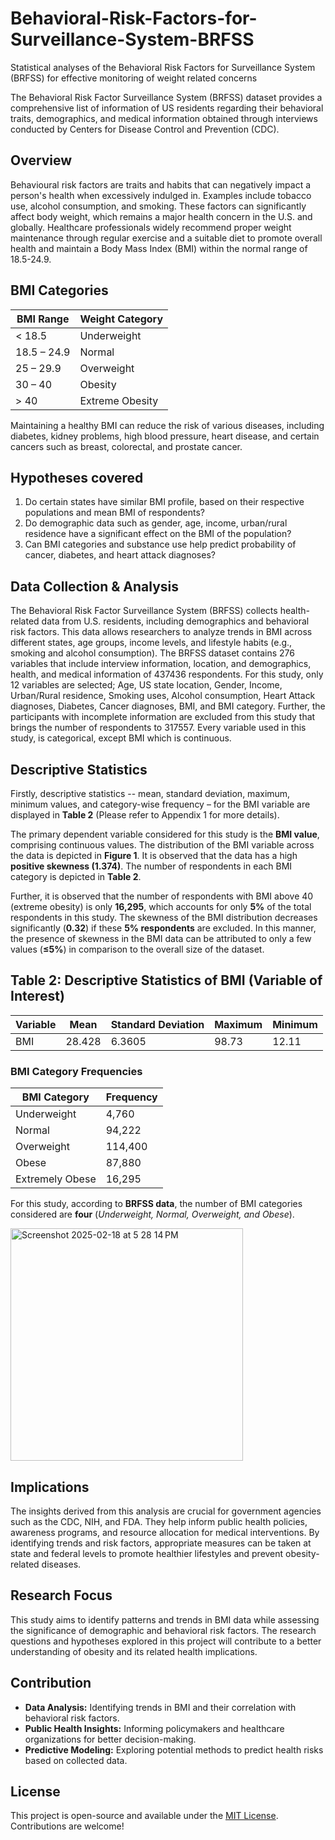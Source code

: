 # Behavioral-Risk-Factors-for-Surveillance-System-BRFSS
Statistical analyses of the Behavioral Risk Factors for Surveillance System (BRFSS) for effective monitoring of weight related concerns

The Behavioral Risk Factor Surveillance System (BRFSS) dataset provides a comprehensive list of information of US residents regarding their behavioral traits, demographics, and medical information obtained through interviews conducted by Centers for Disease Control and Prevention (CDC).

## Overview
Behavioural risk factors are traits and habits that can negatively impact a person's health when excessively indulged in. Examples include tobacco use, alcohol consumption, and smoking. These factors can significantly affect body weight, which remains a major health concern in the U.S. and globally. Healthcare professionals widely recommend proper weight maintenance through regular exercise and a suitable diet to promote overall health and maintain a Body Mass Index (BMI) within the normal range of 18.5-24.9.

## BMI Categories
| BMI Range   | Weight Category   |
|------------|-----------------|
| < 18.5    | Underweight      |
| 18.5 – 24.9 | Normal          |
| 25 – 29.9  | Overweight      |
| 30 – 40    | Obesity         |
| > 40      | Extreme Obesity  |

Maintaining a healthy BMI can reduce the risk of various diseases, including diabetes, kidney problems, high blood pressure, heart disease, and certain cancers such as breast, colorectal, and prostate cancer.

## Hypotheses covered
1. Do certain states have similar BMI profile, based on their respective populations and mean BMI of
respondents?
2. Do demographic data such as gender, age, income, urban/rural residence have a significant effect on the BMI
of the population?
3. Can BMI categories and substance use help predict probability of cancer, diabetes, and heart attack
diagnoses? 

## Data Collection & Analysis
The Behavioral Risk Factor Surveillance System (BRFSS) collects health-related data from U.S. residents, including demographics and behavioral risk factors. This data allows researchers to analyze trends in BMI across different states, age groups, income levels, and lifestyle habits (e.g., smoking and alcohol consumption). The BRFSS dataset contains 276 variables that include interview information, location, and demographics, health, and medical information of 437436 respondents. For this study, only 12 variables are selected; Age, US state location,
Gender, Income, Urban/Rural residence, Smoking uses, Alcohol consumption, Heart Attack diagnoses, Diabetes, Cancer diagnoses, BMI, and BMI category. Further, the participants with incomplete information are excluded from this study that brings the number of respondents to 317557. Every variable used in this study, is categorical, except BMI which is continuous.

## Descriptive Statistics

Firstly, descriptive statistics -- mean, standard deviation, maximum, minimum values, and category-wise frequency – for the BMI variable are displayed in **Table 2** (Please refer to Appendix 1 for more details).

The primary dependent variable considered for this study is the **BMI value**, comprising continuous values. The distribution of the BMI variable across the data is depicted in **Figure 1**. It is observed that the data has a high **positive skewness (1.374)**. The number of respondents in each BMI category is depicted in **Table 2**. 

Further, it is observed that the number of respondents with BMI above 40 (extreme obesity) is only **16,295**, which accounts for only **5%** of the total respondents in this study. The skewness of the BMI distribution decreases significantly (**0.32**) if these **5% respondents** are excluded. In this manner, the presence of skewness in the BMI data can be attributed to only a few values (**≤5%**) in comparison to the overall size of the dataset.

## Table 2: Descriptive Statistics of BMI (Variable of Interest)

| Variable | Mean | Standard Deviation | Maximum | Minimum |
|----------|------|-------------------|---------|---------|
| BMI      | 28.428 | 6.3605 | 98.73 | 12.11 |

### BMI Category Frequencies

| BMI Category        | Frequency |
|---------------------|-----------|
| Underweight        | 4,760     |
| Normal            | 94,222    |
| Overweight        | 114,400   |
| Obese             | 87,880    |
| Extremely Obese   | 16,295    |

For this study, according to **BRFSS data**, the number of BMI categories considered are **four** (*Underweight, Normal, Overweight, and Obese*).

<img width="372" alt="Screenshot 2025-02-18 at 5 28 14 PM" src="https://github.com/user-attachments/assets/10402397-7cd1-4bbf-a1d0-d1adeffee1a5" />


## Implications
The insights derived from this analysis are crucial for government agencies such as the CDC, NIH, and FDA. They help inform public health policies, awareness programs, and resource allocation for medical interventions. By identifying trends and risk factors, appropriate measures can be taken at state and federal levels to promote healthier lifestyles and prevent obesity-related diseases.

## Research Focus
This study aims to identify patterns and trends in BMI data while assessing the significance of demographic and behavioral risk factors. The research questions and hypotheses explored in this project will contribute to a better understanding of obesity and its related health implications.

## Contribution
- **Data Analysis:** Identifying trends in BMI and their correlation with behavioral risk factors.
- **Public Health Insights:** Informing policymakers and healthcare organizations for better decision-making.
- **Predictive Modeling:** Exploring potential methods to predict health risks based on collected data.

## License
This project is open-source and available under the [MIT License](LICENSE). Contributions are welcome!
